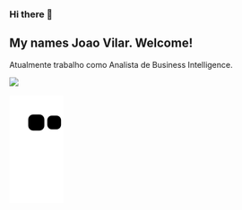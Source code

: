 ### Hi there 👋
## My names Joao Vilar. Welcome!

  
  <div> 
  <div>Atualmente trabalho como Analista de Business Intelligence.</div>
  

  <a href="https://www.linkedin.com/in/joao-vilar-braga/" target="_blank"><img src="https://img.shields.io/badge/LinkedIn-0077B5?style=for-the-badge&logo=linkedin&logoColor=white" target="_blank"></a>

</div>



<!--
**joaovilar/joaovilar** is a ✨ _special_ ✨ repository because its `README.md` (this file) appears on your GitHub profile.

Here are some ideas to get you started:

- 🔭 Atualmente trabalho como Analista de Business Intelligence ...
- 🌱 Estudando e adquirindo conhecimentos para atuar como Data Science ...
- 👯 I’m looking to collaborate on ...
- 🤔 I’m looking for help with ...
- 💬 Ask me about ...
- 📫 How to reach me: ...
- 😄 Pronouns: ...
- ⚡ Fun fact: ...
-->
 ![Snake animation](https://github.com/rafaballerini/rafaballerini/blob/output/github-contribution-grid-snake.svg)

